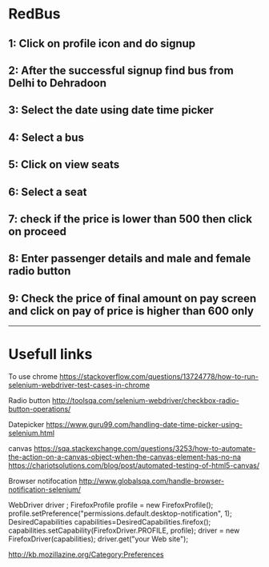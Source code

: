 # RedBus


1: Click on profile icon and do signup
---------------------------------------
2: After the successful signup find bus from Delhi to Dehradoon
------------------------
3: Select the date  using date time picker
-------------------
4: Select a bus 
-------------------
5: Click on view seats
-------------------
6: Select a seat
-------------------
7: check if the price is lower than 500 then click on  proceed
-------------------
8: Enter passenger details and male and female radio button
-------------------
9: Check the price of final amount on pay screen and click on pay of price is higher than 600 only
--------------------------------------

----------------------------------------------------------------------------------------------

# Usefull links

To use chrome
https://stackoverflow.com/questions/13724778/how-to-run-selenium-webdriver-test-cases-in-chrome

Radio button
http://toolsqa.com/selenium-webdriver/checkbox-radio-button-operations/

Datepicker
https://www.guru99.com/handling-date-time-picker-using-selenium.html

canvas
https://sqa.stackexchange.com/questions/3253/how-to-automate-the-action-on-a-canvas-object-when-the-canvas-element-has-no-na
https://chariotsolutions.com/blog/post/automated-testing-of-html5-canvas/

Browser notifocation
http://www.globalsqa.com/handle-browser-notification-selenium/



WebDriver driver ;
        FirefoxProfile profile = new FirefoxProfile();
        profile.setPreference("permissions.default.desktop-notification", 1);
        DesiredCapabilities capabilities=DesiredCapabilities.firefox();
        capabilities.setCapability(FirefoxDriver.PROFILE, profile);
        driver = new FirefoxDriver(capabilities);
        driver.get("your Web site"); 

http://kb.mozillazine.org/Category:Preferences
